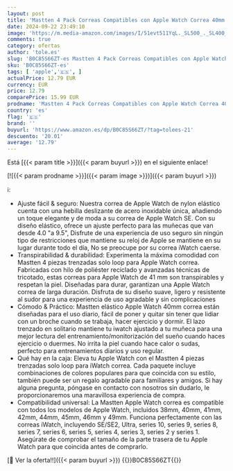 ```yaml
---
layout: post
title: 'Mastten 4 Pack Correas Compatibles con Apple Watch Correa 40mm 41mm 38mm 42mm Mujer Hombr  Correa Deportiva de Nylon Trenzado  Pulsera Solo Loop para iWatch SE2 SE 10 9 8 7 6 5 4 3 2 1 Ultra'
date: 2024-09-22 23:49:10
image: 'https://m.media-amazon.com/images/I/51evt511YqL._SL500_._SL400_.jpg'
comments: true
category: ofertas
author: 'tole.es'
slug: 'B0C85S66ZT-es Mastten 4 Pack Correas Compatibles con Apple Watch Correa...'
sku: 'B0C85S66ZT-es'
tags: [ 'apple','🇪🇸', ]
actualPrice: 12.79 EUR
currency: EUR
price: 12.79
comparePrice: 15.99 EUR
prodname: 'Mastten 4 Pack Correas Compatibles con Apple Watch Correa 40mm 41mm 38mm 42mm Mujer Hombr  Correa Deportiva de Nylon Trenzado  Pulsera Solo Loop para iWatch SE2 SE 10 9 8 7 6 5 4 3 2 1 Ultra'
country: 'es'
flag: '🇪🇸'
brand: ''
buyurl: 'https://www.amazon.es/dp/B0C85S66ZT/?tag=tolees-21'
descuento: '20.01'
average: '12.79'
---
```


Está [{{< param title >}}]({{< param buyurl >}}) en el siguiente enlace!

[![{{< param prodname >}}]({{< param image >}})]({{< param buyurl >}})

ℹ️:

- Ajuste fácil & seguro: Nuestra correa de Apple Watch de nylon elástico cuenta con una hebilla deslizante de acero inoxidable única, añadiendo un toque elegante y de moda a su correa de Apple Watch SE. Con su diseño elástico, ofrece un ajuste perfecto para las muñecas que van desde 4.0 "a 9.5", Disfrute de una experiencia de uso seguro sin ningún tipo de restricciones que mantiene su reloj de Apple se mantiene en su lugar durante todo el día, No se preocupe por su correa iWatch caerse.
- Transpirabilidad & durabilidad: Experimenta la máxima comodidad con Mastten 4 piezas trenzadas solo loop para Apple Watch correa. Fabricadas con hilo de poliéster reciclado y avanzadas técnicas de tricotado, estas correas para Apple Watch de 41 mm son transpirables y respetan la piel. Diseñadas para durar, garantizan una Apple Watch correa de larga duración. Disfruta de su diseño suave, ligero y resistente al sudor para una experiencia de uso agradable y sin complicaciones
- Cómodo & Práctico: Mastten elástico Apple Watch 40mm correa están diseñadas para el uso diario, fácil de poner y quitar sin tener que lidiar con un broche cuando se trabaja, hacer ejercicio y dormir. El lazo trenzado en solitario mantiene tu iwatch ajustado a tu muñeca para una mejor lectura del entrenamiento/monitorización del sueño cuando haces ejercicio o duermes. No irrita la piel cuando hace calor o sudas, perfecto para entrenamientos diarios y uso regular.
- Qué hay en la caja: Eleva tu Apple Watch con el Mastten 4 piezas trenzadas solo loop para iWatch correa. Cada paquete incluye combinaciones de colores populares para que coincida con su estilo, también puede ser un regalo agradable para familiares y amigos. Si hay alguna pregunta, póngase en contacto con nosotros sin dudarlo, le proporcionaremos una maravillosa experiencia de compra.
- Compatibilidad universal: La Mastten Apple Watch correa es compatible con todos los modelos de Apple Watch, incluidos 38mm, 40mm, 41mm, 42mm, 44mm, 45mm, 46mm y 49mm. Funciona perfectamente con las correas iWatch, incluyendo SE/SE2, Ultra, series 10, series 9, series 8, series 7, series 6, series 5, series 4, series 3, series 2 y series 1. Asegúrate de comprobar el tamaño de la parte trasera de tu Apple Watch para que coincida antes de comprarlo.

[🛒 Ver la oferta!!]({{< param buyurl >}})
{{<world>}}B0C85S66ZT{{</world>}}
